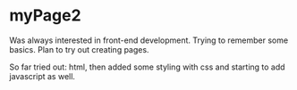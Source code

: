 # myPage2
 Was always interested in front-end development. 
 Trying to remember some basics. 
 Plan to try out creating pages.
 
 So far tried out: html, then added some styling with css and starting to add javascript as well.
